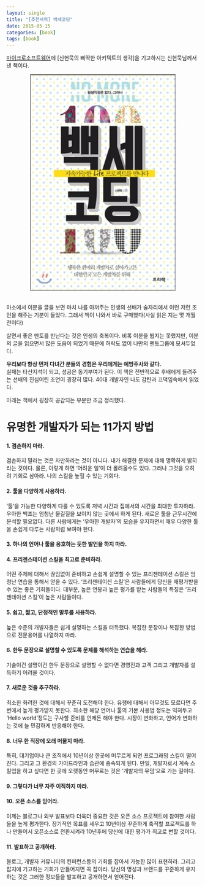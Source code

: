 ```yaml
---
layout: single
title: "[추천서적] 백세코딩"
date: 2015-05-15
categories: [book]
tags: [book]
---
```


[마이크로소프트웨어](https://www.imaso.co.kr/)에 [신현묵의 삐딱한 아키텍트의 생각]을 기고하시는 신현묵님께서 낸 책이다.

<div style="text-align:center;margin-bottom: 30px;"><img src="/assets/images/100coding.jpg" style="width:380px"></div>

마소에서 이분을 글을 보면 마치 나를 아껴주는 인생의 선배가 술자리에서 이런 저런 조언을 해주는 기분이 들었다.
그래서 책이 나와서 바로 구매했다(사실 읽은 지는 몇 개월전이다)

살면서 좋은 멘토를 만난다는 것은 인생의 축복이다. 비록 이분을 뷥지는 못했지만, 이분의 글을 읽으면서 많은 도움이 되었기 때문에 허락도 없이 나만의 멘토그룹에 모셔두었다.

**우리보다 항상 먼저 다녀간 분들의 경험은 우리에게는 예방주사와 같다.**  
실패는 타산지석이 되고, 성공은 동기부여가 된다. 이 책은 전반적으로 후배에게 들려주는 선배의 진심어린 조언이 굉장히 많다.
40대 개발자인 나도 감탄과 끄덕임속에서 읽었다.

아래는 책에서 굉장히 공감되는 부분만 조금 정리했다.

# 유명한 개발자가 되는 11가지 방법

#### 1. 겸손하지 마라.

겸손하지 말라는 것은 자만하라는 것이 아니다. 내가 해결한 문제에 대해 명확하게 밝히라는 것이다.
물론, 이렇게 하면 ‘어려운 일’이 더 몰려올수도 있다. 그러나 그것을 오히려 기회로 삼아라. 나의 스킬을 높힐 수 있는 기회다.

#### 2. 툴을 다양하게 사용하라.

‘툴’을 가능한 다양하게 다룰 수 있도록 저녁 시간과 집에서의 시간을 최대한 투자하라. 우아한 백조는 엄청난 물길질을 보이지 않는 곳에서 하게 된다.
새로운 툴을 근무시간에 분석할 필요없다. 다른 사람에게는 ‘우아한 개발자’의 모습을 유지하면서 매우 다양한 툴을 손쉽게 다루는 사람처럼 보여야 한다.

#### 3. 하나의 언어나 툴을 옹호하는 듯한 발언을 하지 마라.

#### 4. 프리젠스테이션 스킬을 최고로 준비하라.

어떤 주제에 대해서 끊임없이 준비하고 손쉽게 설명할 수 있는 프리젠테이션 스킬은 엄청난 연습을 통해서 얻을 수 있다.
‘프리젠테이션 스킬’은 사람들에게 당신을 재평가받을 수 있는 좋은 기회들이다.
대부분, 높은 연봉과 높은 평가를 받는 사람들의 특징은 ‘프리젠테이션 스킬’이 높은 사람들이다.

#### 5. 쉽고, 짧고, 단정적인 말투를 사용하라.

높은 수준의 개발자들은 쉽게 설명하는 스킬을 터득했다.
복잡한 문장이나 복잡한 방법으로 전문용어를 나열하지 마라.

#### 6. 한두 문장으로 설명할 수 있도록 문제를 해석하는 연습을 해라.

기술이건 설명이건 한두 문장으로 설명할 수 없다면 경영진과 고객 그리고 개발자를 설득하기 어려울 것이다.

#### 7. 새로운 것을 추구하라.

최소한 화려한 것에 대해서 꾸준히 도전해야 한다. 유행에 대해서 아무것도 모르다면 주변에서 높게 평가받지 못한다.
최소한 해당 언어나 툴의 기본 사용법 정도는 익혀두고 ‘Hello world’정도는 구사할 준비를 언제든 해야 한다.
시장이 변화하고, 언어가 변화하는 것에 늘 민감하게 반응해야 한다.

#### 8. 너무 한 직장에 오래 머물지 마라.

특히, 대기업이나 큰 조직에서 10년이상 한곳에 머무르게 되면 프로그래밍 스킬이 떨어진다. 그리고 그 환경의 가이드라인과 습관에 종속되게 된다. 만일, 개발자로서 계속 스킬업을 하고 싶다면 한 곳에 오랫동안 머무르는 것은 ‘개발자의 무덤’으로 가는 길이다.

#### 9. 그렇다가 너무 자주 이직하지 마라.

#### 10. 오픈 소스를 믿어라.

이제는 블로그나 외부 발표보다 더욱더 중요한 것은 오픈 소스 프로젝트에 참여한 사람들을 높게 평가한다.
장기적인 목표를 세우고 10년이상 꾸준하게 축적할 프로젝트를 하나 만들어서 오픈소스로 전환시켜라 10년후에 당신에 대한 평가가 최고로 변할 것이다.

#### 11. 발표하고 공개하라.

블로그, 개발자 커뮤니티의 컨퍼런스등의 기회를 잡아서 가능한 많이 표현하라.
그리고 잡지에 기고하는 기회가 만들어지면 꼭 잡아라. 당신의 명성과 브랜드를 꾸준하게 유지하는 것은 그러한 정보들을 발표하고 공개하면서 얻어진다.

